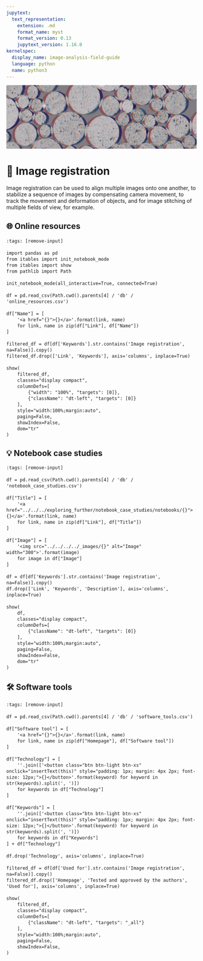```yaml
---
jupytext:
  text_representation:
    extension: .md
    format_name: myst
    format_version: 0.13
    jupytext_version: 1.16.0
kernelspec:
  display_name: image-analysis-field-guide
  language: python
  name: python3
---
```

![registration](../../../../images/registration_lg.png)

# 📐 Image registration

Image registration can be used to align multiple images onto one another, to stabilize a sequence of images by compensating camera movement, to track the movement and deformation of objects, and for image stitching of multiple fields of view, for example.

## 🌐 Online resources

```{code-cell} ipython3
:tags: [remove-input]

import pandas as pd
from itables import init_notebook_mode
from itables import show
from pathlib import Path

init_notebook_mode(all_interactive=True, connected=True)

df = pd.read_csv(Path.cwd().parents[4] / 'db' / 'online_resources.csv')

df["Name"] = [
    '<a href="{}">{}</a>'.format(link, name)
    for link, name in zip(df["Link"], df["Name"])
]

filtered_df = df[df['Keywords'].str.contains('Image registration', na=False)].copy()
filtered_df.drop(['Link', 'Keywords'], axis='columns', inplace=True)

show(
    filtered_df,
    classes="display compact", 
    columnDefs=[
        {"width": "100%", "targets": [0]},
        {"className": "dt-left", "targets": [0]}
    ],
    style="width:100%;margin:auto",
    paging=False,
    showIndex=False,
    dom="tr"
)
```

## 💡 Notebook case studies

```{code-cell} ipython3
:tags: [remove-input]

df = pd.read_csv(Path.cwd().parents[4] / 'db' / 'notebook_case_studies.csv')

df["Title"] = [
    '<a href="../../../exploring_further/notebook_case_studies/notebooks/{}">{}</a>'.format(link, name)
    for link, name in zip(df["Link"], df["Title"])
]

df["Image"] = [
    '<img src="../../../../_images/{}" alt="Image" width="300">'.format(image)
    for image in df["Image"]
]

df = df[df['Keywords'].str.contains('Image registration', na=False)].copy()
df.drop(['Link', 'Keywords', 'Description'], axis='columns', inplace=True)

show(
    df, 
    classes="display compact", 
    columnDefs=[
        {"className": "dt-left", "targets": [0]}
    ],
    style="width:100%;margin:auto",
    paging=False,
    showIndex=False,
    dom="tr"
)
```

## 🛠️ Software tools

```{code-cell} ipython3
:tags: [remove-input]

df = pd.read_csv(Path.cwd().parents[4] / 'db' / 'software_tools.csv')

df["Software tool"] = [
    '<a href="{}">{}</a>'.format(link, name)
    for link, name in zip(df["Homepage"], df["Software tool"])
]

df["Technology"] = [
    ''.join(['<button class="btn btn-light btn-xs" onclick="insertText(this)" style="padding: 1px; margin: 4px 2px; font-size: 12px;">{}</button>'.format(keyword) for keyword in str(keywords).split(', ')])
    for keywords in df["Technology"]
]

df["Keywords"] = [
    ''.join(['<button class="btn btn-light btn-xs" onclick="insertText(this)" style="padding: 1px; margin: 4px 2px; font-size: 12px;">{}</button>'.format(keyword) for keyword in str(keywords).split(', ')])
    for keywords in df["Keywords"]
] + df["Technology"]

df.drop('Technology', axis='columns', inplace=True)

filtered_df = df[df['Used for'].str.contains('Image registration', na=False)].copy()
filtered_df.drop(['Homepage', 'Tested and approved by the authors', 'Used for'], axis='columns', inplace=True)

show(
    filtered_df,
    classes="display compact", 
    columnDefs=[
        {"className": "dt-left", "targets": "_all"}
    ],
    style="width:100%;margin:auto",
    paging=False,
    showIndex=False,
)
```